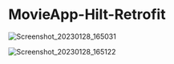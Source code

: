 ﻿# MovieApp-Hilt-Retrofit


![Screenshot_20230128_165031](https://user-images.githubusercontent.com/83123472/215265037-41f1a5ba-b3e6-4411-873d-fa211887649c.png)


![Screenshot_20230128_165122](https://user-images.githubusercontent.com/83123472/215265043-21b51224-07d3-4940-b33c-cc3f93f8d317.png)
